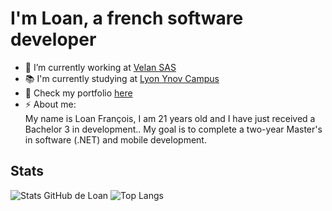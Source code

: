 # I'm Loan, a french software developer

- 🔭 I’m currently working at [Velan SAS](https://www.linkedin.com/showcase/velanfrance/?originalSubdomain=fr)
- 📚 I'm currently studying at [Lyon Ynov Campus](https://www.ynov.com/campus/lyon)
- 💼 Check my portfolio [here](https://loanfrancois.fr)
- ⚡ About me:  
  My name is Loan François, I am 21 years old and I have just received a Bachelor 3 in development.. My goal is to complete a two-year Master's in software (.NET) and mobile development.

## Stats
![Stats GitHub de Loan](https://github-readme-stats.vercel.app/api?username=loanf&hide=stars&show_icons=true&theme=github_dark_dimmed)
![Top Langs](https://github-readme-stats.vercel.app/api/top-langs/?username=loanf&layout=compact&theme=github_dark_dimmed)
